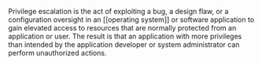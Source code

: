 Privilege escalation is the act of exploiting a bug, a design flaw, or a configuration oversight in an [[operating system]] or software application to gain elevated access to resources that are normally protected from an application or user. The result is that an application with more privileges than intended by the application developer or system administrator can perform unauthorized actions.